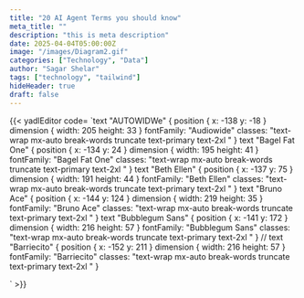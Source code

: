 ```yaml
---
title: "20 AI Agent Terms you should know"
meta_title: ""
description: "this is meta description"
date: 2025-04-04T05:00:00Z
image: "/images/Diagram2.gif"
categories: ["Technology", "Data"]
author: "Sagar Shelar"
tags: ["technology", "tailwind"]
hideHeader: true
draft: false
---
```


{{< yadlEditor code=
`text "AUTOWIDWe" { position { x: -138 y: -18 } dimension { width: 205 height: 33 }  fontFamily: "Audiowide" classes: "text-wrap mx-auto break-words truncate text-primary text-2xl " }
text "Bagel Fat One" { position { x: -134 y: 24 } dimension { width: 195 height: 41 }  fontFamily: "Bagel Fat One" classes: "text-wrap mx-auto break-words truncate text-primary text-2xl " }
text "Beth Ellen" { position { x: -137 y: 75 } dimension { width: 191 height: 44 }  fontFamily: "Beth Ellen" classes: "text-wrap mx-auto break-words truncate text-primary text-2xl " }
text "Bruno Ace" { position { x: -144 y: 124 } dimension { width: 219 height: 35 }  fontFamily: "Bruno Ace" classes: "text-wrap mx-auto break-words truncate text-primary text-2xl " }
text "Bubblegum Sans" { position { x: -141 y: 172 } dimension { width: 216 height: 57 }  fontFamily: "Bubblegum Sans" classes: "text-wrap mx-auto break-words truncate text-primary text-2xl " }
// text "Barriecito" { position { x: -152 y: 211 } dimension { width: 216 height: 57 }  fontFamily: "Barriecito" classes: "text-wrap mx-auto break-words truncate text-primary text-2xl " }

` >}}